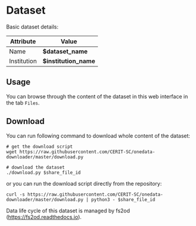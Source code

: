 # Dataset
Basic dataset details:

| Attribute   | Value                |
| ---         | ---                  |
| Name        | **$dataset_name**    |
| Institution | **$institution_name** |

## Usage
You can browse through the content of the dataset in this web interface in the tab `Files`.

## Download
 You can run following command to download whole content of the dataset:
```
# get the download script
wget https://raw.githubusercontent.com/CERIT-SC/onedata-downloader/master/download.py

# download the dataset
./download.py $share_file_id
```
or you can run the download script directly from the repository:
```
curl -s https://raw.githubusercontent.com/CERIT-SC/onedata-downloader/master/download.py | python3 - $share_file_id
```

Data life cycle of this dataset is managed by fs2od (https://fs2od.readthedocs.io).
